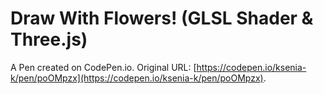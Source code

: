 # Draw With Flowers! (GLSL Shader & Three.js)

A Pen created on CodePen.io. Original URL: [https://codepen.io/ksenia-k/pen/poOMpzx](https://codepen.io/ksenia-k/pen/poOMpzx).

